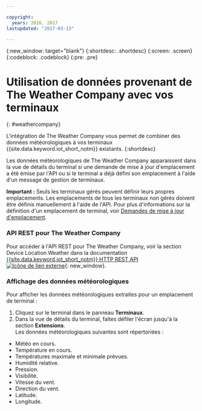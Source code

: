 ```yaml
---

copyright:
  years: 2016, 2017
lastupdated: "2017-03-13"

---
```


{:new_window: target="blank"}
{:shortdesc: .shortdesc}
{:screen: .screen}
{:codeblock: .codeblock}
{:pre: .pre}

# Utilisation de données provenant de The Weather Company avec vos terminaux
{: #weathercompany}

L'intégration de The Weather Company vous permet de combiner des données météorologiques à vos terminaux {{site.data.keyword.iot_short_notm}} existants.
{:shortdesc}

Les données météorologiques de The Weather Company apparaissent dans la vue de détails du terminal si une demande de mise à jour d'emplacement a été émise par l'API ou si le terminal a déjà défini son emplacement à l'aide d'un message de gestion de terminaux.

**Important :** Seuls les terminaux gérés peuvent définir leurs propres emplacements. Les emplacements de tous les terminaux non gérés doivent être définis manuellement à l'aide de l'API. Pour plus d'informations sur la définition d'un emplacement de terminal, voir [Demandes de mise à jour d'emplacement](../../devices/device_mgmt/index.html#update-location).

### API REST pour The Weather Company
Pour accéder à l'API REST pour The Weather Company, voir la section
Device Location Weather dans la documentation [{{site.data.keyword.iot_short_notm}} HTTP REST API ![Icône de lien externe](../../../../icons/launch-glyph.svg)](https://docs.internetofthings.ibmcloud.com/swagger/v0002.html#!/Device_Location_Weather){: new_window}.

### Affichage des données météorologiques

Pour afficher les données météorologiques extraites pour un emplacement de terminal : 
1. Cliquez sur le terminal dans le panneau **Terminaux**. 
2. Dans la vue de détails du terminal, faites défiler l'écran jusqu'à la section **Extensions**.  
Les données météorologiques suivantes sont répertoriées :
 - Météo en cours.
 - Température en cours.
 - Températures maximale et minimale prévues.
 - Humidité relative.
 - Pression.
 - Visibilité.
 - Vitesse du vent.
 - Direction du vent.
 - Latitude.
 - Longitude.

<!-- Weather data from The Weather Company extension can be retrieved by using the API. For information on the Weather Company API, see [The Weather Company API documentation ![External link icon](../../../../icons/launch-glyph.svg)](https://docs.internetofthings.ibmcloud.com/swagger/ext-twc.html){: new_window}. -->
